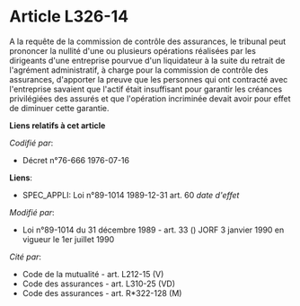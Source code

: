 # Article L326-14

A la requête de la commission de contrôle des assurances, le tribunal peut prononcer la nullité d'une ou plusieurs opérations
réalisées par les dirigeants d'une entreprise pourvue d'un liquidateur à la suite du retrait de l'agrément administratif, à
charge pour la commission de contrôle des assurances, d'apporter la preuve que les personnes qui ont contracté avec
l'entreprise savaient que l'actif était insuffisant pour garantir les créances privilégiées des assurés et que l'opération
incriminée devait avoir pour effet de diminuer cette garantie.

**Liens relatifs à cet article**

_Codifié par_:

  - Décret n°76-666 1976-07-16

**Liens**:

  - SPEC_APPLI: Loi n°89-1014 1989-12-31 art. 60 *date d'effet*

_Modifié par_:

  - Loi n°89-1014 du 31 décembre 1989 - art. 33 () JORF 3 janvier 1990 en vigueur le 1er juillet 1990

_Cité par_:

  - Code de la mutualité - art. L212-15 (V)
  - Code des assurances - art. L310-25 (VD)
  - Code des assurances - art. R*322-128 (M)
